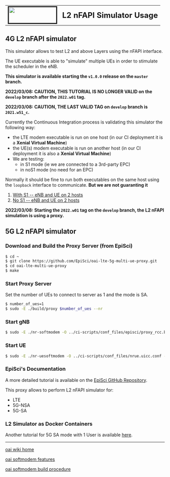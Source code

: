 <table style="border-collapse: collapse; border: none;">
  <tr style="border-collapse: collapse; border: none;">
    <td style="border-collapse: collapse; border: none;">
      <a href="http://www.openairinterface.org/">
         <img src="./images/oai_final_logo.png" alt="" border=3 height=50 width=150>
         </img>
      </a>
    </td>
    <td style="border-collapse: collapse; border: none; vertical-align: center;">
      <b><font size = "5">L2 nFAPI Simulator Usage</font></b>
    </td>
  </tr>
</table>

## 4G L2 nFAPI simulator

This simulator allows to test L2 and above Layers using the nFAPI interface.

The UE executable is able to "simulate" multiple UEs in order to stimulate the scheduler in the eNB.

**This simulator is available starting the `v1.0.0` release on the `master` branch.**

**2022/03/08: CAUTION, THIS TUTORIAL IS NO LONGER VALID on the `develop` branch after the `2022.w01` tag.**

**2022/03/08: CAUTION, THE LAST VALID TAG on `develop` branch is `2021.w51_c`.**

Currently the Continuous Integration process is validating this simulator the following way:

*  the LTE modem executable is run on one host (in our CI deployment it is a **Xenial Virtual Machine**)
*  the UE(s) modem executable is run on another host (in our CI deployment it is also a **Xenial Virtual Machine**)
*  We are testing:
   *   in S1 mode (ie we are connected to a 3rd-party EPC)
   *   in noS1 mode (no need for an EPC)

Normally it should be fine to run both executables on the same host using the `loopback` interface to communicate. **But we are not guaranting it**

1. [With S1 -- eNB and UE on 2 hosts](L2NFAPI_S1.md)
2. [No S1 -- eNB and UE on 2 hosts](L2NFAPI_NOS1.md)


**2022/03/08: Starting the `2022.w01` tag on the `develop` branch, the L2 nFAPI simulation is using a proxy.**

## 5G L2 nFAPI simulator

### Download and Build the Proxy Server (from EpiSci)

```bash
$ cd ~
$ git clone https://github.com/EpiSci/oai-lte-5g-multi-ue-proxy.git
$ cd oai-lte-multi-ue-proxy
$ make
```

### Start Proxy Server
Set the number of UEs to connect to server as 1 and the mode is SA.
```bash
$ number_of_ues=1
$ sudo -E ./build/proxy $number_of_ues --nr
```

### Start gNB
```bash
$ sudo -E ./nr-softmodem -O ../ci-scripts/conf_files/episci/proxy_rcc.band78.tm1.106PRB.nfapi.conf --nfapi VNF --noS1 --emulate-l1
```
### Start UE
```bash
$ sudo -E ./nr-uesoftmodem -O ../ci-scripts/conf_files/nrue.uicc.conf --nfapi STANDALONE_PNF --node-number 2 --emulate-l1
```
### EpiSci's Documentation
A more detailed tutorial is available on the [EpiSci GitHub Repository](https://github.com/EpiSci/oai-lte-5g-multi-ue-proxy#readme).

This proxy allows to perform L2 nFAPI simulator for:

* LTE
* 5G-NSA
* 5G-SA

### L2 Simulator as Docker Containers
Another tutorial for 5G SA mode with 1 User is available [here](../ci-scripts/yaml_files/5g_l2sim_tdd/README.md).

----

[oai wiki home](https://gitlab.eurecom.fr/oai/openairinterface5g/wikis/home)

[oai softmodem features](FEATURE_SET.md)

[oai softmodem build procedure](BUILD.md)

